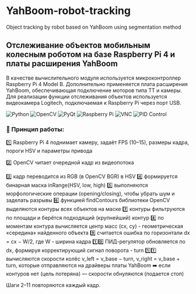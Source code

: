 # YahBoom-robot-tracking
Object tracking by robot based on YahBoom using segmentation method

## Отслеживание объектов мобильным колесным роботом на базе Raspberry Pi 4 и платы расширения YahBoom

В качестве вычислительного модуля используется микроконтроллер Raspberry Pi 4 Model B. Дополнительно применяется плата расширения YahBoom, обеспечивающая подключение моторов типа TT и камеры. Для реализации функции отслеживания объектов используется видеокамера Logitech, подключаемая к Raspberry Pi через порт USB.

![Python](https://img.shields.io/badge/Python-3776AB?style=for-the-badge&logo=python&logoColor=white)  ![OpenCV](https://img.shields.io/badge/OpenCV-5C3EE8?style=for-the-badge&logo=opencv&logoColor=white)  ![PyQt](https://img.shields.io/badge/PyQt-41CD52?style=for-the-badge&logo=qt&logoColor=white)  ![Raspberry Pi](https://img.shields.io/badge/Raspberry%20Pi-A22846?style=for-the-badge&logo=raspberrypi&logoColor=white)  ![VNC](https://img.shields.io/badge/VNC-2C3E50?style=for-the-badge&logo=realvnc&logoColor=white)  ![PID Control](https://img.shields.io/badge/PID--Controller-FF6F00?style=for-the-badge&logo=mathworks&logoColor=white)  

### 🚀 Принцип работы:
:one: Raspberry Pi 4 поднимает камеру, задаёт FPS (10–15), размеры кадра, пороги HSV и параметры привода

:two: OpenCV читает очередной кадр из видеопотока

:three: кадр переводится из RGB (в OpenCV BGR) в HSV
:four: формируется бинарная маска inRange(HSV, low, high)
:five: выполняются морфологические операции (opening/closing), чтобы убрать шум и заделать разрывы
:six: функцией findContours библиотеки OpenCV выделяются контуры всех объектов на маске 
:seven: контуры фильтруются по площади и берётся подходящий (крупнейший) контур
:eight: по моментам контура вычисляется центр масс (cx, cy) - геометрическая «середина» найденного объекта
:nine: считается ошибка по горизонтали dx = cx − W/2, где W - ширина кадра
:one::zero: ПИД-регулятор обновляется по dx, формируя корректирующий сигнал поворота - turn
:one::one: вычисляются скорости колёс v_left = v_base − turn, v_right = v_base + turn, которые отправляются на драйверы платы YahBoom
:arrow_right: если контуров нет (цель потеряна) — скорости обнуляются (подается стоп)

Шаги 2–11 повторяются каждый кадр.
